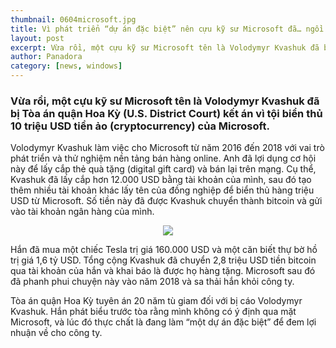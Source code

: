 ```yaml
---
thumbnail: 0604microsoft.jpg
title: Vì phát triển “dự án đặc biệt” nên cựu kỹ sư Microsoft đã… ngồi tù 20 năm
layout: post
excerpt: Vừa rồi, một cựu kỹ sư Microsoft tên là Volodymyr Kvashuk đã bị Tòa án quận Hoa Kỳ (U.S. District Court) kết án vì tội biển thủ 10 triệu USD tiền ảo (cryptocurrency) của Microsoft.
author: Panadora
category: [news, windows]
---
```


### Vừa rồi, một cựu kỹ sư Microsoft tên là Volodymyr Kvashuk đã bị Tòa án quận Hoa Kỳ (U.S. District Court) kết án vì tội biển thủ 10 triệu USD tiền ảo (cryptocurrency) của Microsoft.

Volodymyr Kvashuk làm việc cho Microsoft từ năm 2016 đến 2018 với vai trò phát triển và thử nghiệm nền tảng bán hàng online. Anh đã lợi dụng cơ hội này để lấy cắp thẻ quà tặng (digital gift card) và bán lại trên mạng. Cụ thể, Kvashuk đã lấy cắp hơn 12.000 USD bằng tài khoản của mình, sau đó tạo thêm nhiều tài khoản khác lấy tên của đồng nghiệp để biển thủ hàng triệu USD từ Microsoft. Số tiền này đã được Kvashuk chuyển thành bitcoin và gửi vào tài khoản ngân hàng của mình.

<center>
	<img class="img-thumbnail image-post" src="https://news.gearvn.com/wp-content/uploads/2020/02/image2-65-1024x683.jpg">
</center>

Hắn đã mua một chiếc Tesla trị giá 160.000 USD và một căn biết thự bờ hồ trị giá 1,6 tỷ USD. Tổng cộng Kvashuk đã chuyển 2,8 triệu USD tiền bitcoin qua tài khoản của hắn và khai báo là được họ hàng tặng. Microsoft sau đó đã phanh phui chuyện này vào năm 2018 và sa thải hắn khỏi công ty.

Tòa án quận Hoa Kỳ tuyên án 20 năm tù giam đối với bị cáo Volodymyr Kvashuk. Hắn phát biểu trước tòa rằng mình không có ý định qua mặt Microsoft, và lúc đó thực chất là đang làm “một dự án đặc biệt” để đem lợi nhuận về cho công ty.
<br>
<br>
